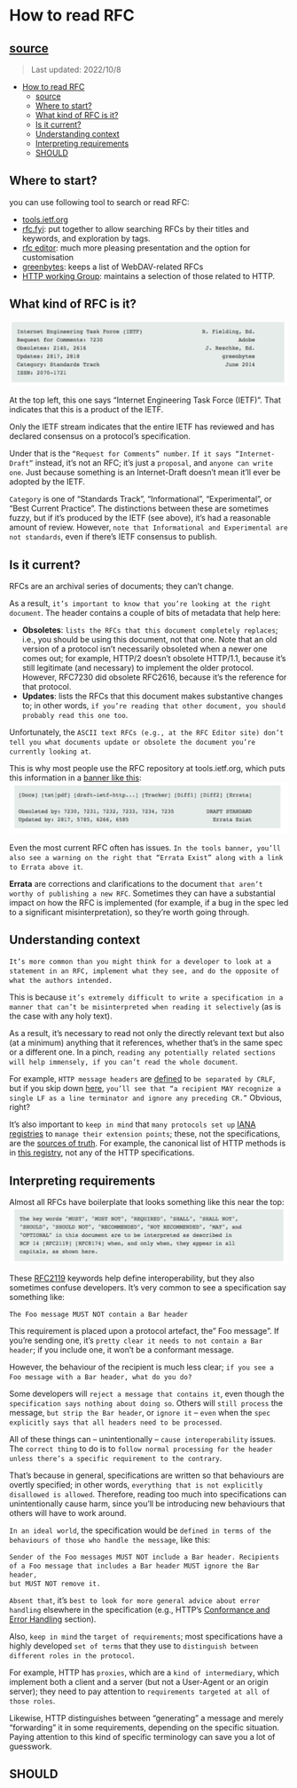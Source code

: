 # How to read RFC

## [source](https://www.ietf.org/blog/how-read-rfc/)

> Last updated: 2022/10/8

- [How to read RFC](#how-to-read-rfc)
  - [source](#source)
  - [Where to start?](#where-to-start)
  - [What kind of RFC is it?](#what-kind-of-rfc-is-it)
  - [Is it current?](#is-it-current)
  - [Understanding context](#understanding-context)
  - [Interpreting requirements](#interpreting-requirements)
  - [SHOULD](#should)

## Where to start?

you can use following tool to search or read RFC:

- [tools.ietf.org](https://authors.ietf.org/)
- [rfc.fyi](https://rfc.fyi/): put together to allow searching RFCs by their titles and keywords, and exploration by tags.
- [rfc editor](https://www.rfc-editor.org/rse/format-faq/): much more pleasing presentation and the option for customisation
- [greenbytes](https://greenbytes.de/tech/webdav/): keeps a list of WebDAV-related RFCs
- [HTTP working Group](https://httpwg.org/specs/): maintains a selection of those related to HTTP.

## What kind of RFC is it?

![kind of rfc](kind_of_rfc.drawio.svg)

At the top left, this one says “Internet Engineering Task Force (IETF)”. That indicates that this is a product of the IETF.

Only the IETF stream indicates that the entire IETF has reviewed and has declared consensus on a protocol’s specification.

Under that is the `“Request for Comments” number`. `If it says “Internet-Draft”` instead, it’s not an RFC; it’s just a `proposal`, and `anyone can write one`. Just because something is an Internet-Draft doesn’t mean it’ll ever be adopted by the IETF.

`Category` is one of “Standards Track”, “Informational”, “Experimental”, or “Best Current Practice”. The distinctions between these are sometimes fuzzy, but if it’s produced by the IETF (see above), it’s had a reasonable amount of review. However, `note that Informational and Experimental are not standards`, even if there’s IETF consensus to publish.

## Is it current?

RFCs are an archival series of documents; they can’t change.

As a result, `it’s important to know that you’re looking at the right document`. The header contains a couple of bits of metadata that help here:

- **Obsoletes**: `lists the RFCs that this document completely replaces`; i.e., you should be using this document, not that one. Note that an old version of a protocol isn’t necessarily obsoleted when a newer one comes out; for example, HTTP/2 doesn’t obsolete HTTP/1.1, because it’s still legitimate (and necessary) to implement the older protocol. However, RFC7230 did obsolete RFC2616, because it’s the reference for that protocol.
- **Updates**: lists the RFCs that this document makes substantive changes to; in other words, `if you’re reading that other document, you should probably read this one too`.

Unfortunately, the `ASCII text RFCs (e.g., at the RFC Editor site) don’t tell you what documents update or obsolete the document you’re currently looking at`.

This is why most people use the RFC repository at tools.ietf.org, which puts this information in a [banner like this](https://www.rfc-editor.org/rfc/rfc2616):
![rfc_current_banner](rfc_current_banner.drawio.svg)

Even the most current RFC often has issues. `In the tools banner, you’ll also see a warning on the right that “Errata Exist” along with a link to Errata above it`.

**Errata** are corrections and clarifications to the document `that aren’t worthy of publishing a new RFC`. Sometimes they can have a substantial impact on how the RFC is implemented (for example, if a bug in the spec led to a significant misinterpretation), so they’re worth going through.

## Understanding context

`It’s more common than you might think for a developer to look at a statement in an RFC, implement what they see, and do the opposite of what the authors intended.`

This is because `it’s extremely difficult to write a specification in a manner that can’t be misinterpreted when reading it selectively` (as is the case with any holy text).

As a result, it’s necessary to read not only the directly relevant text but also (at a minimum) anything that it references, whether that’s in the same spec or a different one. In a pinch, `reading any potentially related sections will help immensely, if you can’t read the whole document`.

For example, `HTTP message headers` are [defined](https://httpwg.org/specs/rfc7230.html#http.message) to `be separated by CRLF`, but if you skip down [here](https://httpwg.org/specs/rfc7230.html#message.robustness), `you’ll see that “a recipient MAY recognize a single LF as a line terminator and ignore any preceding CR.”` Obvious, right?

It’s also important to `keep in mind` that `many protocols set up` [IANA registries](https://www.iana.org/protocols) to `manage their extension points`; these, not the specifications, are the [sources of truth](https://en.wikipedia.org/wiki/Single_source_of_truth). For example, the canonical list of HTTP methods is in [this registry](https://www.iana.org/assignments/http-methods/http-methods.xhtml), not any of the HTTP specifications.

## Interpreting requirements

Almost all RFCs have boilerplate that looks something like this near the top:
![boilerplate](boilerplate.drawio.svg)

These [RFC2119](RFC2119.md) keywords help define interoperability, but they also sometimes confuse developers. It’s very common to see a specification say something like:

```text
The Foo message MUST NOT contain a Bar header
```

This requirement is placed upon a protocol artefact, the” Foo message”. If you’re sending one, it’s `pretty clear it needs to not contain a Bar header`; if you include one, it won’t be a conformant message.

However, the behaviour of the recipient is much less clear; `if you see a Foo message with a Bar header, what do you do?`

Some developers will `reject a message that contains it`, even though the `specification says nothing about doing so`. Others will `still process` the message, `but strip the Bar header`, or `ignore it` – `even` when the `spec explicitly says that all headers need to be processed`.

All of these things can – unintentionally – `cause interoperability` issues. The `correct thing` to do is to `follow normal processing for the header unless there’s a specific requirement to the contrary`.

That’s because in general, specifications are written so that behaviours are overtly specified; in other words, `everything that is not explicitly disallowed is allowed`. Therefore, reading too much into specifications can unintentionally cause harm, since you’ll be introducing new behaviours that others will have to work around.

`In an ideal world`, the specification would be `defined in terms of the behaviours of those who handle the message`, like this:

```text
Sender of the Foo messages MUST NOT include a Bar header. Recipients
of a Foo message that includes a Bar header MUST ignore the Bar header,
but MUST NOT remove it.
```

`Absent that`, it’s `best to look for more general advice about error handling` elsewhere in the specification (e.g., HTTP’s [Conformance and Error Handling](https://httpwg.org/specs/rfc7230.html#conformance) section).

Also, `keep in mind` the `target of requirements`; most specifications have a highly developed `set of terms` that they use to `distinguish between different roles in the protocol`.

For example, HTTP has `proxies`, which are a `kind of intermediary`, which implement both a client and a server (but not a User-Agent or an origin server); they need to pay attention to `requirements targeted at all of those roles`.

Likewise, HTTP distinguishes between “generating” a message and merely “forwarding” it in some requirements, depending on the specific situation. Paying attention to this kind of specific terminology can save you a lot of guesswork.

## SHOULD
